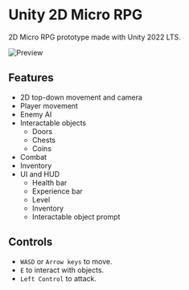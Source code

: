 # Unity 2D Micro RPG

2D Micro RPG prototype made with Unity 2022 LTS.

![Preview](./preview.gif)

## Features

- 2D top-down movement and camera
- Player movement
- Enemy AI
- Interactable objects
    - Doors
    - Chests
    - Coins
- Combat
- Inventory
- UI and HUD
    - Health bar
    - Experience bar
    - Level
    - Inventory
    - Interactable object prompt

## Controls

- `WASD` or `Arrow keys` to move.
- `E` to interact with objects.
- `Left Control` to attack.